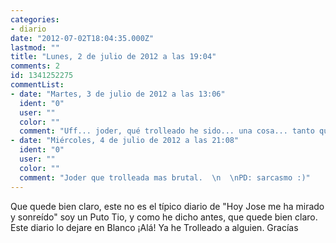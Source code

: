 ```yaml
---
categories:
- diario
date: "2012-07-02T18:04:35.000Z"
lastmod: ""
title: "Lunes, 2 de julio de 2012 a las 19:04"
comments: 2
id: 1341252275
commentList:
- date: "Martes, 3 de julio de 2012 a las 13:06"
  ident: "0"
  user: ""
  color: ""
  comment: "Uff... joder, qué trolleado he sido... una cosa... tanto que estoy por ir al psicólogo o algo... Y joder, si vas a poner tildes, al menos ponlas bien, espero que las hayas puesto mal con premeditación que sino... nada, das igual."
- date: "Miércoles, 4 de julio de 2012 a las 21:08"
  ident: "0"
  user: ""
  color: ""
  comment: "Joder que trolleada mas brutal.  \n  \nPD: sarcasmo :)"
---
```


Que quede bien claro, este no es el típico diario de "Hoy Jose me ha mirado y sonreído" soy un Puto Tio, y como he dicho antes, que quede bien claro. Este diario lo dejare en Blanco ¡Alá! Ya he Trolleado a alguien. Gracías